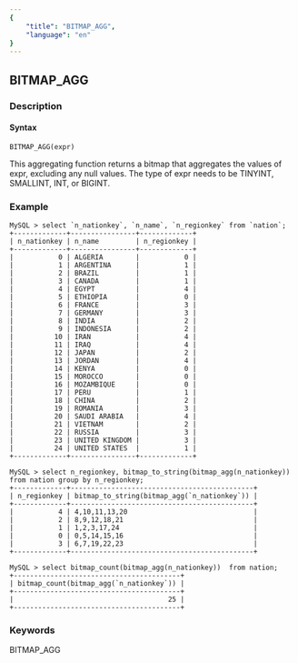 ```yaml
---
{
    "title": "BITMAP_AGG",
    "language": "en"
}
---
```


<!-- 
Licensed to the Apache Software Foundation (ASF) under one
or more contributor license agreements.  See the NOTICE file
distributed with this work for additional information
regarding copyright ownership.  The ASF licenses this file
to you under the Apache License, Version 2.0 (the
"License"); you may not use this file except in compliance
with the License.  You may obtain a copy of the License at

  http://www.apache.org/licenses/LICENSE-2.0

Unless required by applicable law or agreed to in writing,
software distributed under the License is distributed on an
"AS IS" BASIS, WITHOUT WARRANTIES OR CONDITIONS OF ANY
KIND, either express or implied.  See the License for the
specific language governing permissions and limitations
under the License.
-->

## BITMAP_AGG
### Description
#### Syntax

`BITMAP_AGG(expr)`


This aggregating function returns a bitmap that aggregates the values of expr, excluding any null values.
The type of expr needs to be TINYINT, SMALLINT, INT, or BIGINT.

### Example
```
MySQL > select `n_nationkey`, `n_name`, `n_regionkey` from `nation`;
+-------------+----------------+-------------+
| n_nationkey | n_name         | n_regionkey |
+-------------+----------------+-------------+
|           0 | ALGERIA        |           0 |
|           1 | ARGENTINA      |           1 |
|           2 | BRAZIL         |           1 |
|           3 | CANADA         |           1 |
|           4 | EGYPT          |           4 |
|           5 | ETHIOPIA       |           0 |
|           6 | FRANCE         |           3 |
|           7 | GERMANY        |           3 |
|           8 | INDIA          |           2 |
|           9 | INDONESIA      |           2 |
|          10 | IRAN           |           4 |
|          11 | IRAQ           |           4 |
|          12 | JAPAN          |           2 |
|          13 | JORDAN         |           4 |
|          14 | KENYA          |           0 |
|          15 | MOROCCO        |           0 |
|          16 | MOZAMBIQUE     |           0 |
|          17 | PERU           |           1 |
|          18 | CHINA          |           2 |
|          19 | ROMANIA        |           3 |
|          20 | SAUDI ARABIA   |           4 |
|          21 | VIETNAM        |           2 |
|          22 | RUSSIA         |           3 |
|          23 | UNITED KINGDOM |           3 |
|          24 | UNITED STATES  |           1 |
+-------------+----------------+-------------+

MySQL > select n_regionkey, bitmap_to_string(bitmap_agg(n_nationkey)) from nation group by n_regionkey;
+-------------+---------------------------------------------+
| n_regionkey | bitmap_to_string(bitmap_agg(`n_nationkey`)) |
+-------------+---------------------------------------------+
|           4 | 4,10,11,13,20                               |
|           2 | 8,9,12,18,21                                |
|           1 | 1,2,3,17,24                                 |
|           0 | 0,5,14,15,16                                |
|           3 | 6,7,19,22,23                                |
+-------------+---------------------------------------------+

MySQL > select bitmap_count(bitmap_agg(n_nationkey))  from nation;
+-----------------------------------------+
| bitmap_count(bitmap_agg(`n_nationkey`)) |
+-----------------------------------------+
|                                      25 |
+-----------------------------------------+
```
### Keywords
BITMAP_AGG
